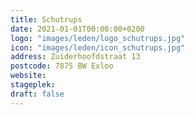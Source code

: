 ```yaml
---
title: Schutrups
date: 2021-01-01T00:00:00+0200
logo: "images/leden/logo_schutrups.jpg"
icon: "images/leden/icon_schutrups.jpg"
address: Zuiderhoofdstraat 13
postcode: 7875 BW Exloo
website: 
stageplek: 
draft: false
---
```


